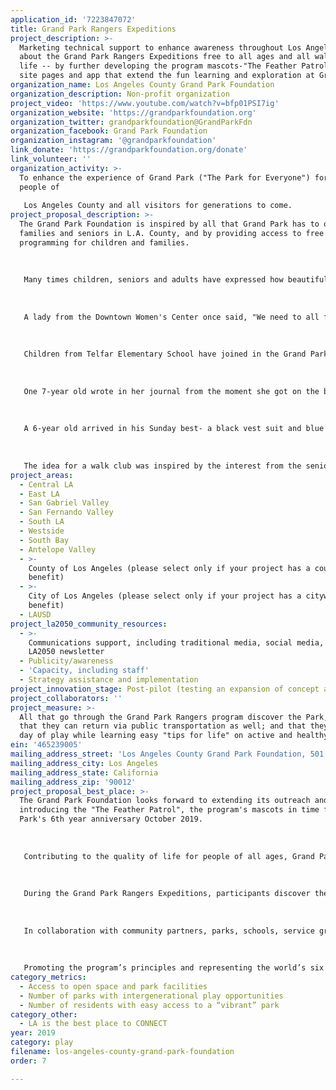 ```yaml
---
application_id: '7223847072'
title: Grand Park Rangers Expeditions
project_description: >-
  Marketing technical support to enhance awareness throughout Los Angeles County
  about the Grand Park Rangers Expeditions free to all ages and all walks of
  life -- by further developing the program mascots-"The Feather Patrol"; web
  site pages and app that extend the fun learning and exploration at Grand Park.
organization_name: Los Angeles County Grand Park Foundation
organization_description: Non-profit organization
project_video: 'https://www.youtube.com/watch?v=bfp01PSI7ig'
organization_website: 'https://grandparkfoundation.org'
organization_twitter: grandparkfoundation@GrandParkFdn
organization_facebook: Grand Park Foundation
organization_instagram: '@grandparkfoundation'
link_donate: 'https://grandparkfoundation.org/donate'
link_volunteer: ''
organization_activity: >-
  To enhance the experience of Grand Park ("The Park for Everyone") for the
  people of 
   
   Los Angeles County and all visitors for generations to come.
project_proposal_description: >-
  The Grand Park Foundation is inspired by all that Grand Park has to offer
  families and seniors in L.A. County, and by providing access to free
  programming for children and families. 
   
   
   
   Many times children, seniors and adults have expressed how beautiful the park is, and how they have never been to a park such as Grand Park or to downtown L.A. Many times the youths and seniors arrive down and out -- but once they finish the warm-up exercises, begin the day with a new demeanor and are transformed on this day with smiles and laughter.
   
   
   
   A lady from the Downtown Women's Center once said, "We need to all finish the Expedition and finish exploring the Park -- we need to make it to the Fountain -- that is Grand Park's crown jewel!" She arrived sad, tired and with junk food and walking very slow off the bus -- at the end of the Expedition, she was a different person -- smelling the plant life and setting aside her walker. She motivated everyone in the group to make it to the finish line - to the Grand Park water fountain. 
   
   
   
   Children from Telfar Elementary School have joined in the Grand Park Rangers Expeditions -- a school with one of the highest homeless populations in LAUSD. The Salvation Army Day Care-Skid Row brought children of families who live in shelters and of the garment workers. Just as all the Grand Park Rangers participants, they immensely enjoyed the lunches provided during the "outdoor classrooms". Most of all, they enjoyed dipping their feet and splashing in the water -- this is "their urban beach" in downtown L.A.
   
   
   
   One 7-year old wrote in her journal from the moment she got on the bus from her community center in the Santa Clarita Valley to her departure from Grand Park -- ending her notes with a large "Thank You", "I want to come back to Grand Park". 
   
   
   
   A 6-year old arrived in his Sunday best- a black vest suit and blue shirt and completed the expedition in his shiny black shoes -- he and the kids from the Salvation Army Child Care Center had waited with anticipation to make their visit to Grand Park through the Grand Park Rangers program. 
   
   
   
   The idea for a walk club was inspired by the interest from the seniors who enjoy the exercises offered during the Grand Park Rangers Expeditions.
project_areas:
  - Central LA
  - East LA
  - San Gabriel Valley
  - San Fernando Valley
  - South LA
  - Westside
  - South Bay
  - Antelope Valley
  - >-
    County of Los Angeles (please select only if your project has a countywide
    benefit)
  - >-
    City of Los Angeles (please select only if your project has a citywide
    benefit)
  - LAUSD
project_la2050_community_resources:
  - >-
    Communications support, including traditional media, social media, and
    LA2050 newsletter
  - Publicity/awareness
  - 'Capacity, including staff'
  - Strategy assistance and implementation
project_innovation_stage: Post-pilot (testing an expansion of concept after initially successful pilot)
project_collaborators: ''
project_measure: >-
  All that go through the Grand Park Rangers program discover the Park, learn
  that they can return via public transportation as well; and that they enjoy a
  day of play while learning easy "tips for life" on active and healthy living.
ein: '465239005'
mailing_address_street: 'Los Angeles County Grand Park Foundation, 501 N. Main Street, Suite 304'
mailing_address_city: Los Angeles
mailing_address_state: California
mailing_address_zip: '90012'
project_proposal_best_place: >-
  The Grand Park Foundation looks forward to extending its outreach and to
  introducing the "The Feather Patrol", the program's mascots in time for Grand
  Park's 6th year anniversary October 2019. 
   
   
   
   Contributing to the quality of life for people of all ages, Grand Park Rangers™ is a free community-building and wellness program promoting outdoor play, healthy living, and protection of the eco-system. The program’s learning modules foster environmental stewardship, active/healthy lifestyles and outdoor play among children, families and senior citizens - many of the expeditions are inter-generational.
   
   
   
   During the Grand Park Rangers Expeditions, participants discover the landscape’s natural habitat and receive “tips for life” on wellness and environmental stewardship during the “outdoor classrooms” along the way. At the conclusion of the Expedition, participants take the Grand Park Rangers Oath. The "tips for life" are easy to remember tips that can be practiced and remembered for a lifetime; and the transportation points learned during the Expeditions will bring more families to discover Grand Park from throughout the county.
   
   
   
   In collaboration with community partners, parks, schools, service groups and public agencies, the program takes place at Grand Park, the “Park for Everyone”. The Grand Park Foundation provides transportation and lunch at no cost to schools, community groups, senior centers, parks and other public benefit organizations. 
   
   
   
   Promoting the program’s principles and representing the world’s six floristic kingdoms that make up Grand Park’s meridian gardens, is the “Feather Patrol”, the program’s mascots — connecting the Park to the world — and the world to the Park. An app will be developed to match the world’s distinct gardens as well as native plants, and will also provide the fun learning tips on wellness and environmental stewardship. The learning fun will also extend to the Grand Park Foundation’s web site.
category_metrics:
  - Access to open space and park facilities
  - Number of parks with intergenerational play opportunities
  - Number of residents with easy access to a “vibrant” park
category_other:
  - LA is the best place to CONNECT
year: 2019
category: play
filename: los-angeles-county-grand-park-foundation
order: 7

---
```

